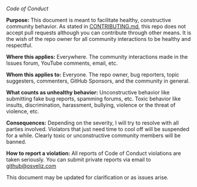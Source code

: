 *Code of Conduct*

**Purpose:**
This document is meant to facilitate healthy, constructive community behavior. As stated in [CONTRIBUTING.md](https://github.com/osveliz/numerical-veliz/blob/master/.github/CONTRIBUTING.md), this repo does not accept pull requests although you can contribute through other means. It is the wish of the repo owner for all community interactions to be healthy and respectful.

**Where this applies:**
Everywhere. The community interactions made in the Issues forum, YouTube comments, email, etc.

**Whom this applies to:**
Everyone. The repo owner, bug reporters, topic suggesters, commenters, GitHub Sponsors, and the community in general.

**What counts as unhealthy behavior:**
Unconstructive behavior like submitting fake bug reports, spamming forums, etc. Toxic behavior like insults, discrimination, harassment, bullying, violence or the threat of violence, etc.

**Consequences:**
Depending on the severity, I will try to resolve with all parties involved. Violators that just need time to cool off will be suspended for a while. Clearly toxic or unconstructive community members will be banned.

**How to report a violation:**
All reports of Code of Conduct violations are taken seriously. You can submit private reports via email to github@osveliz.com

This document may be updated for clarification or as issues arise. 
